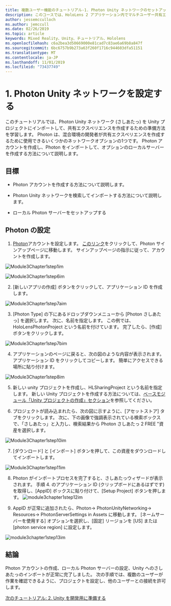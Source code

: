 ```yaml
---
title: 複数ユーザー機能のチュートリアル-1. Photon Unity ネットワークのセットアップ
description: このコースでは、HoloLens 2 アプリケーション内でマルチユーザー共有エクスペリエンスを実装する方法について説明します。
author: jessemcculloch
ms.author: jemccull
ms.date: 02/26/2019
ms.topic: article
keywords: Mixed Reality、Unity、チュートリアル、Hololens
ms.openlocfilehash: c6a2bea3d50669000e81cad7c83ae6a69b8a847f
ms.sourcegitcommit: 6bc6757b9b273a63f260f1716c944603dfa51151
ms.translationtype: MT
ms.contentlocale: ja-JP
ms.lasthandoff: 11/01/2019
ms.locfileid: "73437749"
---
```

#  <a name="1-setting-up-photon-unity-networking"></a>1. Photon Unity ネットワークを設定する

このチュートリアルでは、Photon Unity ネットワーク (さしあたっ) を Unity プロジェクトにインポートして、共有エクスペリエンスを作成するための準備方法を学習します。 Photon は、混合環境の開発者が共有エクスペリエンスを作成するために使用できるいくつかのネットワークオプションの1つです。 Photon アカウントを作成し、Photon をインポートして、オプションのローカルサーバーを作成する方法について説明します。

## <a name="objectives"></a>目標

* Photon アカウントを作成する方法について説明します。

* Photon Unity ネットワークを検索してインポートする方法について説明します。

* ローカル Photon サーバーをセットアップする

  

## <a name="setting-up-photon"></a>Photon の設定

1. [Photon](https://dashboard.photonengine.com//Account/SignUp)アカウントを設定します。 [このリンク](https://dashboard.photonengine.com//Account/SignUp)をクリックして、Photon サインアップページに移動します。 サインアップページの指示に従って、アカウントを作成します。 
   

![Module3Chapter1step1im](images/module3chapter1step1im.PNG)

![Module3Chapter1step6im](images/module3chapter1step6im.PNG)

2. [新しいアプリの作成] ボタンをクリックして、アプリケーション ID を作成します。

![Module3Chapter1step7aim](images/module3chapter1step7aim.PNG)

3. [Photon Type] の下にあるドロップダウンメニューから [Photon さしあたっ] を選択します。 次に、名前を指定します。 この例では、HoloLensPhotonProject という名前を付けています。 完了したら、[作成] ボタンをクリックします。

![Module3Chapter1step7bim](images/module3chapter1step7bim.PNG)

4. アプリケーションのページに戻ると、次の図のような内容が表示されます。 アプリケーション ID をクリックしてコピーします。 簡単にアクセスできる場所に貼り付けます。  

![Module3Chapter1step8im](images/module3chapter1step8im.PNG)

5. 新しい unity プロジェクトを作成し、HLSharingProject という名前を指定します。 新しい Unity プロジェクトを作成する方法については、[ベースモジュール「Unity プロジェクトの作成」セクション](https://docs.microsoft.com//windows/mixed-reality/mrlearning-base-ch1#create-new-unity-project)を参照してください。 

6. プロジェクトが読み込まれたら、次の図に示すように、[アセットストア] タブをクリックします。 次に、下の画像で強調表示されている検索ボックスで、「さしあたっ」と入力し、検索結果から Photon さしあたっ 2 FREE "資産を選択します。 

![Module3Chapter1step10im](images/module3chapter1step10im.PNG)

7. [ダウンロード] と [インポート] ボタンを押して、この資産をダウンロードしてインポートします。

![Module3Chapter1step11im](images/module3chapter1step11im.PNG)

8. Photon がインポートプロセスを完了すると、さしあたっウィザードが表示されます。 手順 4. のアプリケーション ID (クリップボードにあるはずです) を取得し、[AppID] ボックスに貼り付けて、[Setup Project] ボタンを押します。 
![module3chapter1step12im](images/module3chapter1step12im.PNG)

9. AppID が正常に追加されたら、Photon-> PhotonUnityNetworking-> Resources-> PhotonServerSettings in Assets に移動します。 [ネームサーバーを使用する] オプションを選択し、[固定] リージョンを [US] または [photon service region] に設定します。

![module3chapter1step13im](images/module3chapter1step13im.PNG)

## <a name="congratulations"></a>結論

Photon アカウントの作成、ローカル Photon サーバーの設定、Unity へのさしあたっのインポートが正常に完了しました。 次の手順では、複数のユーザーが作業を確認できるように、プロジェクトを設定し、他のユーザーとの接続を許可します。 

[次のチュートリアル: 2. Unity を開発用に準備する](mrlearning-sharing(photon)-ch2.md)

